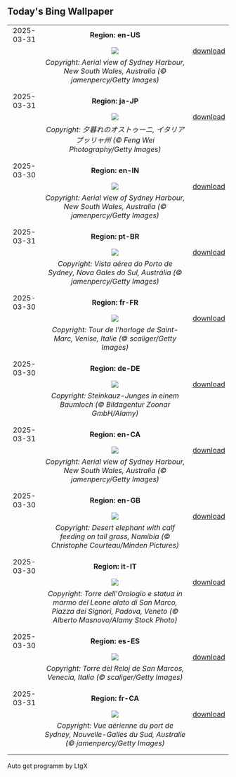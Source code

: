 ## Today's Bing Wallpaper
|      |      |      |
| :----: | :----: | :----: |
|2025-03-31|**Region: en-US**||
||![](https://www.bing.com/th?id=OHR.SydneyHarbour_EN-US2885246621_UHD.jpg&pid=hp&w=1152&h=648&rs=1&c=4)| [download](https://www.bing.com/th?id=OHR.SydneyHarbour_EN-US2885246621_UHD.jpg)|
||*Copyright: Aerial view of Sydney Harbour, New South Wales, Australia (© jamenpercy/Getty Images)*
||
|||
|2025-03-31|**Region: ja-JP**||
||![](https://www.bing.com/th?id=OHR.ItalyOstuni_JA-JP1339145959_UHD.jpg&pid=hp&w=1152&h=648&rs=1&c=4)| [download](https://www.bing.com/th?id=OHR.ItalyOstuni_JA-JP1339145959_UHD.jpg)|
||*Copyright: 夕暮れのオストゥーニ, イタリア プッリャ州 (© Feng Wei Photography/Getty Images)*
||
|||
|2025-03-30|**Region: en-IN**||
||![](https://www.bing.com/th?id=OHR.SydneyHarbour_EN-IN0606023668_UHD.jpg&pid=hp&w=1152&h=648&rs=1&c=4)| [download](https://www.bing.com/th?id=OHR.SydneyHarbour_EN-IN0606023668_UHD.jpg)|
||*Copyright: Aerial view of Sydney Harbour, New South Wales, Australia (© jamenpercy/Getty Images)*
||
|||
|2025-03-31|**Region: pt-BR**||
||![](https://www.bing.com/th?id=OHR.SydneyHarbour_PT-BR9026745479_UHD.jpg&pid=hp&w=1152&h=648&rs=1&c=4)| [download](https://www.bing.com/th?id=OHR.SydneyHarbour_PT-BR9026745479_UHD.jpg)|
||*Copyright: Vista aérea do Porto de Sydney, Nova Gales do Sul, Austrália (© jamenpercy/Getty Images)*
||
|||
|2025-03-30|**Region: fr-FR**||
||![](https://www.bing.com/th?id=OHR.ItalyClock_FR-FR5009254968_UHD.jpg&pid=hp&w=1152&h=648&rs=1&c=4)| [download](https://www.bing.com/th?id=OHR.ItalyClock_FR-FR5009254968_UHD.jpg)|
||*Copyright: Tour de l'horloge de Saint-Marc, Venise, Italie (© scaliger/Getty Images)*
||
|||
|2025-03-30|**Region: de-DE**||
||![](https://www.bing.com/th?id=OHR.AtheneNoctuaGermany_DE-DE4640297200_UHD.jpg&pid=hp&w=1152&h=648&rs=1&c=4)| [download](https://www.bing.com/th?id=OHR.AtheneNoctuaGermany_DE-DE4640297200_UHD.jpg)|
||*Copyright: Steinkauz-Junges in einem Baumloch (© Bildagentur Zoonar GmbH/Alamy)*
||
|||
|2025-03-31|**Region: en-CA**||
||![](https://www.bing.com/th?id=OHR.SydneyHarbour_EN-CA9853843667_UHD.jpg&pid=hp&w=1152&h=648&rs=1&c=4)| [download](https://www.bing.com/th?id=OHR.SydneyHarbour_EN-CA9853843667_UHD.jpg)|
||*Copyright: Aerial view of Sydney Harbour, New South Wales, Australia (© jamenpercy/Getty Images)*
||
|||
|2025-03-30|**Region: en-GB**||
||![](https://www.bing.com/th?id=OHR.ElephantGrass_EN-GB8382422599_UHD.jpg&pid=hp&w=1152&h=648&rs=1&c=4)| [download](https://www.bing.com/th?id=OHR.ElephantGrass_EN-GB8382422599_UHD.jpg)|
||*Copyright: Desert elephant with calf feeding on tall grass, Namibia (© Christophe Courteau/Minden Pictures)*
||
|||
|2025-03-30|**Region: it-IT**||
||![](https://www.bing.com/th?id=OHR.Clock_IT-IT7164959440_UHD.jpg&pid=hp&w=1152&h=648&rs=1&c=4)| [download](https://www.bing.com/th?id=OHR.Clock_IT-IT7164959440_UHD.jpg)|
||*Copyright: Torre dell'Orologio e statua in marmo del Leone alato di San Marco, Piazza dei Signori, Padova, Veneto (© Alberto Masnovo/Alamy Stock Photo)*
||
|||
|2025-03-30|**Region: es-ES**||
||![](https://www.bing.com/th?id=OHR.ItalyClock_ES-ES6730268051_UHD.jpg&pid=hp&w=1152&h=648&rs=1&c=4)| [download](https://www.bing.com/th?id=OHR.ItalyClock_ES-ES6730268051_UHD.jpg)|
||*Copyright: Torre del Reloj de San Marcos, Venecia, Italia (© scaliger/Getty Images)*
||
|||
|2025-03-31|**Region: fr-CA**||
||![](https://www.bing.com/th?id=OHR.SydneyHarbour_FR-CA1242326658_UHD.jpg&pid=hp&w=1152&h=648&rs=1&c=4)| [download](https://www.bing.com/th?id=OHR.SydneyHarbour_FR-CA1242326658_UHD.jpg)|
||*Copyright: Vue aérienne du port de Sydney, Nouvelle-Galles du Sud, Australie (© jamenpercy/Getty Images)*
||
|||

Auto get programm by LtgX
